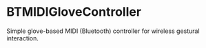 # BTMIDIGloveController
Simple glove-based MIDI (Bluetooth) controller for wireless gestural interaction.

